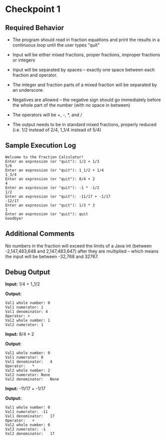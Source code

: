 # Checkpoint 1

## Required Behavior

-   The program should read in fraction equations and print the results in a
    continuous loop until the user types "quit"

-   Input will be either mixed fractions, proper fractions, improper fractions
    or integers

-   Input will be separated by spaces – exactly one space between each fraction
    and operator.

-   The integer and fraction parts of a mixed fraction will be separated by an
    underscore.

-   Negatives are allowed – the negative sign should go immediately before the
    whole part of the number (with no space in between)

-   The operators will be +, -, \*, and /

-   The output needs to be in standard mixed fractions, properly reduced (i.e.
    1/2 instead of 2/4, 1_1/4 instead of 5/4)

## Sample Execution Log 

```
Welcome to the Fraction Calculator!
Enter an expression (or "quit"): 1/2 + 1/3
5/6
Enter an expression (or "quit"): 1_1/2 + 1/4
1_3/4
Enter an expression (or "quit"): 8/4 + 2
4
Enter an expression (or "quit"): -1 * -1/2
1/2
Enter an expression (or "quit"): -11/17 + -1/17
-12/17
Enter an expression (or "quit"): 1/3 * 3
1
Enter an expression (or "quit"): quit
Goodbye!
```

## Additional Comments

No numbers in the fraction will exceed the limits of a Java int (between -2,147,483,648 and 2,147,483,647) after they are multiplied – which means the input will be between -32,768 and 32767.

## Debug Output 

**Input:** 1/4 + 1_1/2

**Output:**

```
Val1 whole number: 0
Val1 numerator: 1
Val1 denominator: 4
Operator: +
Val2 whole number: 1
Val2 numerator: 1
```

**Input:** 8/4 * 2

**Output:**

```
Val1 whole number: 0
Val1 numerator: 8
Val1 denominator:	4
Operator:	*
Val2 whole number: 2
Val2 numerator:	None
Val2 denominator:	None
```

**Input:** -11/17 + -1/17

**Output:**

```
Val1 whole number: 0
Val1 numerator: -11
Val1 denominator:	17
Operator:	+
Val2 whole number: 0
Val2 numerator:	-1
Val2 denominator:	17
```




  
